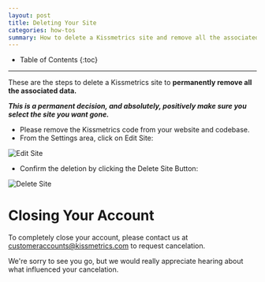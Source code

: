 ```yaml
---
layout: post
title: Deleting Your Site
categories: how-tos
summary: How to delete a Kissmetrics site and remove all the associated data.
---
```

* Table of Contents
{:toc}
* * *

These are the steps to delete a Kissmetrics site to **permanently remove all the associated data.**

***This is a permanent decision, and absolutely, positively make sure you select the site you want gone.***

* Please remove the Kissmetrics code from your website and codebase.
* From the Settings area, click on Edit Site:

![Edit Site][ss-1]

* Confirm the deletion by clicking the Delete Site Button:

![Delete Site][ss-2]

# Closing Your Account

To completely close your account, please contact us at [customeraccounts@kissmetrics.com](mailto:customeraccounts@kissmetrics.com) to request cancelation.

We're sorry to see you go, but we would really appreciate hearing about what influenced your cancelation.

[ss-1]: https://s3.amazonaws.com/kissmetrics-support-files/assets/how-tos/delete-site/edit-site.png
[ss-2]: https://s3.amazonaws.com/kissmetrics-support-files/assets/how-tos/delete-site/delete-site.png
